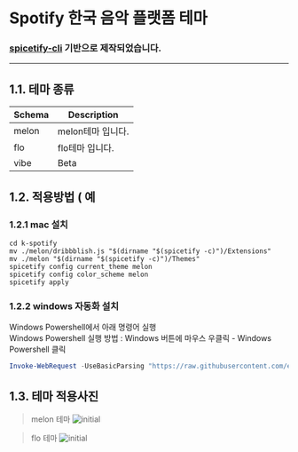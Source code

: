 Spotify 한국 음악 플랫폼 테마 
========================
### [spicetify-cli](https://github.com/khanhas/spicetify-cli) 기반으로 제작되었습니다.
---

1.1. 테마 종류
---------------
|Schema|Description
|------|---|
|melon|melon테마 입니다.
|flo|flo테마 입니다.
|vibe|Beta

1.2. 적용방법 ( 예
------------
### 1.2.1 mac 설치
```shell
cd k-spotify
mv ./melon/dribbblish.js "$(dirname "$(spicetify -c)")/Extensions"
mv ./melon "$(dirname "$(spicetify -c)")/Themes"
spicetify config current_theme melon
spicetify config color_scheme melon
spicetify apply
```
### 1.2.2 windows 자동화 설치
Windows Powershell에서 아래 명령어 실행  
Windows Powershell 실행 방법 : Windows 버튼에 마우스 우클릭 - Windows Powershell 클릭
```powershell
Invoke-WebRequest -UseBasicParsing "https://raw.githubusercontent.com/eungyeole/k-spotify/master/scripts/windows-install.ps1" | Invoke-Expression
```
1.3. 테마 적용사진
---
> melon 테마
![initial](https://media.discordapp.net/attachments/710270749847322716/806337221723947018/unknown.png?width=924&height=489)

>flo 테마
![initial](https://media.discordapp.net/attachments/710270749847322716/806396243043418152/unknown.png?width=948&height=490)


